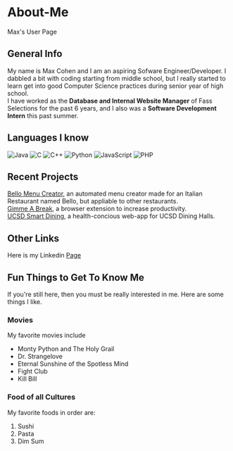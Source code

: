# About-Me
Max's User Page


## General Info

My name is Max Cohen and I am an aspiring Sofware Engineer/Developer. I dabbled a bit with coding starting from middle school, but I really started to 
learn get into good Computer Science practices during senior year of high school. \
I have worked as the **Database and Internal Website Manager** of Fass Selections for the past 6 years, and I also was a **Software Development Intern** this past summer. 


## Languages I know
![Java](https://upload.wikimedia.org/wikipedia/en/thumb/3/30/Java_programming_language_logo.svg/1200px-Java_programming_language_logo.svg.png)
![C](https://cdn.iconscout.com/icon/free/png-512/c-programming-569564.png)
![C++](https://upload.wikimedia.org/wikipedia/commons/thumb/1/18/ISO_C%2B%2B_Logo.svg/1200px-ISO_C%2B%2B_Logo.svg.png)
![Python](https://upload.wikimedia.org/wikipedia/commons/thumb/c/c3/Python-logo-notext.svg/768px-Python-logo-notext.svg.png)
![JavaScript](https://upload.wikimedia.org/wikipedia/commons/thumb/9/99/Unofficial_JavaScript_logo_2.svg/480px-Unofficial_JavaScript_logo_2.svg.png)
![PHP](https://www.php.net/images/logos/new-php-logo.svg)

## Recent Projects

[Bello Menu Creator](https://github.com/maxcoh3n/Bello-Menu-Creator), an automated menu creator made for an Italian Restaurant named Bello, but appliable to other restaurants. \
[Gimme A Break](https://github.com/maxcoh3n/gimme-a-break), a browser extension to increase productivity. \
[UCSD Smart Dining](https://github.com/maxcoh3n/ucsd-smart-dining), a health-concious web-app for UCSD Dining Halls. 

## Other Links

Here is my Linkedin [Page](https://www.linkedin.com/in/maxcoh3n/)

## Fun Things to Get To Know Me

If you're still here, then you must be really interested in me. Here are some things I like.

### Movies

My favorite movies include
- Monty Python and The Holy Grail
- Dr. Strangelove
- Eternal Sunshine of the Spotless Mind
- Fight Club
- Kill Bill

### Food of all Cultures

My favorite foods in order are:
1. Sushi
2. Pasta
3. Dim Sum

